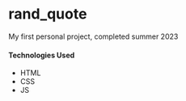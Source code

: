 # rand_quote
My first personal project, completed summer 2023

<h4>Technologies Used</h4>
<ul>
<li>HTML</li>
<li>CSS</li>
<li>JS</li>
</ul>

